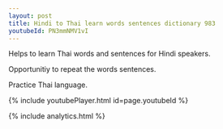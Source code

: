 ```yaml
---
layout: post
title: Hindi to Thai learn words sentences dictionary 983 
youtubeId: PN3mmNMV1vI
---
```

 
 
Helps to learn Thai words and sentences for Hindi speakers.

Opportunitiy to repeat the words sentences. 

Practice Thai language. 
 
{% include youtubePlayer.html id=page.youtubeId %}
 
 
{% include analytics.html %}